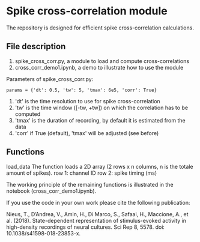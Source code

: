 # Spike cross-correlation module


The repository is designed for efficient spike cross-correlation calculations.

## File description
1. spike_cross_corr.py, a module to load and compute cross-correlations
2. cross_corr_demo1.ipynb, a demo to illustrate how to use the module

Parameters of spike_cross_corr.py:
````
params = {'dt': 0.5, 'tw': 5, 'tmax': 6e5, 'corr': True}
````
1. 'dt' is the time resolution to use for spike cross-correlation
2. 'tw' is the time window ([-tw, +tw]) on which the correlation has to be computed 
3. 'tmax' is the duration of recording, by default it is estimated from the data 
4. 'corr' if True (default), 'tmax' will be adjusted (see before)


## Functions


load_data 
    The function loads a 2D array (2 rows x n columns, n is the totale amount of spikes).
    row 1: channel ID
    row 2: spike timing (ms)

The working principle of the remaining functions is illustrated in the notebook (cross_corr_demo1.ipynb).
    

If you use the code in your own work please cite the following publication:

Nieus, T., D’Andrea, V., Amin, H., Di Marco, S., Safaai, H., Maccione, A., et al. (2018). State-dependent representation of stimulus-evoked activity in high-density recordings of neural cultures. Sci Rep 8, 5578. doi: 10.1038/s41598-018-23853-x.

